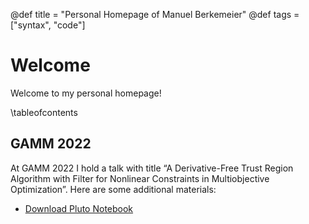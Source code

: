 @def title = "Personal Homepage of Manuel Berkemeier"
@def tags = ["syntax", "code"]

# Welcome

Welcome to my personal homepage!

\tableofcontents <!-- you can use \toc as well -->

## GAMM 2022

At GAMM 2022 I hold a talk with title “A Derivative-Free Trust Region Algorithm with Filter for Nonlinear Constraints in Multiobjective Optimization”.
Here are some additional materials:

* [Download Pluto Notebook](./myassets/example_notebook.jl)
